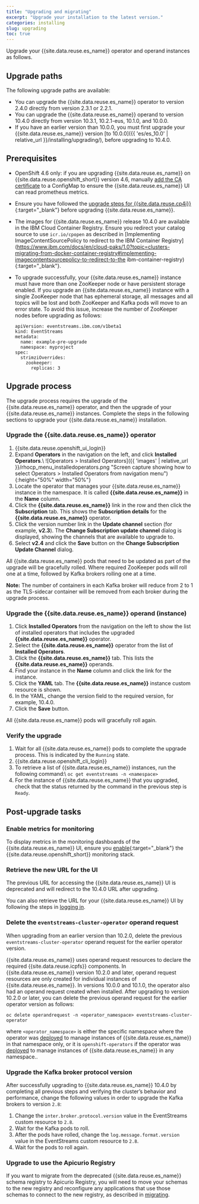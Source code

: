 ```yaml
---
title: "Upgrading and migrating"
excerpt: "Upgrade your installation to the latest version."
categories: installing
slug: upgrading
toc: true
---
```


Upgrade your {{site.data.reuse.es_name}} operator and operand instances as follows.

## Upgrade paths

The following upgrade paths are available:
- You can upgrade the {{site.data.reuse.es_name}} operator to version 2.4.0 directly from version 2.3.1 or 2.2.1.
- You can upgrade the {{site.data.reuse.es_name}} operand to version 10.4.0 directly from version 10.3.1, 10.2.1-eus, 10.1.0, and 10.0.0.
- If you have an earlier version than 10.0.0, you must first upgrade your {{site.data.reuse.es_name}} version [to 10.0.0]({{ 'es/es_10.0' | relative_url }}/installing/upgrading/), before upgrading to 10.4.0.

## Prerequisites

- OpenShift 4.6 only: if you are upgrading {{site.data.reuse.es_name}} on {{site.data.reuse.openshift_short}} version 4.6, manually [add the CA certificate](../installing/#openshift-46-only-add-certificate-for-metrics) to a  ConfigMap to ensure the {{site.data.reuse.es_name}} UI can read prometheus metrics.
- Ensure you have followed the [upgrade steps for {{site.data.reuse.cp4i}}](https://www.ibm.com/docs/en/cloud-paks/cp-integration/2021.3?topic=upgrading){:target="_blank"} before upgrading {{site.data.reuse.es_name}}.
- The images for {{site.data.reuse.es_name}} release 10.4.0 are available in the IBM Cloud Container Registry. Ensure you redirect your catalog source to use `icr.io/cpopen` as described in [Implementing ImageContentSourcePolicy to redirect to the IBM Container Registry](https://www.ibm.com/docs/en/cloud-paks/1.0?topic=clusters-migrating-from-docker-container-registry#implementing-imagecontentsourcepolicy-to-redirect-to-the ibm-container-registry){:target="_blank"}.


- To upgrade successfully, your {{site.data.reuse.es_name}} instance must have more than one ZooKeeper node or have persistent storage enabled. If you upgrade an {{site.data.reuse.es_name}} instance with a single ZooKeeper node that has ephemeral storage, all messages and all topics will be lost and both ZooKeeper and Kafka pods will move to an error state. To avoid this issue, increase the number of ZooKeeper nodes before upgrading as follows:

   ```
   apiVersion: eventstreams.ibm.com/v1beta1
   kind: EventStreams
   metadata:
     name: example-pre-upgrade
     namespace: myproject
   spec:
     strimziOverrides:
       zookeeper:
         replicas: 3
   ```


## Upgrade process

The upgrade process requires the upgrade of the {{site.data.reuse.es_name}} operator, and then the upgrade of your {{site.data.reuse.es_name}} instances. Complete the steps in the following sections to upgrade your {{site.data.reuse.es_name}} installation.

### Upgrade the {{site.data.reuse.es_name}} operator

1. {{site.data.reuse.openshift_ui_login}}
2. Expand **Operators** in the navigation on the left, and click **Installed Operators**.\\
   ![Operators > Installed Operators]({{ 'images' | relative_url }}/rhocp_menu_installedoperators.png "Screen capture showing how to select Operators > Installed Operators from navigation menu"){:height="50%" width="50%"}
3. Locate the operator that manages your {{site.data.reuse.es_name}} instance in the namespace. It is called **{{site.data.reuse.es_name}}** in the **Name** column.
4. Click the **{{site.data.reuse.es_name}}** link in the row and then click the **Subscription** tab. This shows the **Subscription details** for the **{{site.data.reuse.es_name}}** operator.
5. Click the version number link in the **Update channel** section (for example, **v2.3**). The **Change Subscription update channel** dialog is displayed, showing the channels that are available to upgrade to.
6. Select **v2.4** and click the **Save** button on the **Change Subscription Update Channel** dialog.

All {{site.data.reuse.es_name}} pods that need to be updated as part of the upgrade will be gracefully rolled. Where required ZooKeeper pods will roll one at a time, followed by Kafka brokers rolling one at a time.

**Note:** The number of containers in each Kafka broker will reduce from 2 to 1 as the TLS-sidecar container will be removed from each broker during the upgrade process.

### Upgrade the {{site.data.reuse.es_name}} operand (instance)

1. Click **Installed Operators** from the navigation on the left to show the list of installed operators that includes the upgraded **{{site.data.reuse.es_name}}** operator.
2. Select the **{{site.data.reuse.es_name}}** operator from the list of **Installed Operators**.
3. Click the **{{site.data.reuse.es_name}}** tab. This lists the **{{site.data.reuse.es_name}}** operands.
4. Find your instance in the **Name** column and click the link for the instance.
5. Click the **YAML** tab. The **{{site.data.reuse.es_name}}** instance custom resource is shown.
6. In the YAML, change the version field to the required version, for example, 10.4.0.
7. Click the **Save** button.

All {{site.data.reuse.es_name}} pods will gracefully roll again.

### Verify the upgrade

1. Wait for all {{site.data.reuse.es_name}} pods to complete the upgrade process. This is indicated by the `Running` state.
2. {{site.data.reuse.openshift_cli_login}}
3. To retrieve a list of {{site.data.reuse.es_name}} instances, run the following command:\\
   `oc get eventstreams -n <namespace>`
4. For the instance of {{site.data.reuse.es_name}} that you upgraded, check that the status returned by the command in the previous step is `Ready`.

## Post-upgrade tasks

### Enable metrics for monitoring

To display metrics in the monitoring dashboards of the {{site.data.reuse.es_name}} UI, ensure you [enable](https://www.ibm.com/docs/en/cloud-paks/cp-integration/2021.3?topic=administration-enabling-openshift-container-platform-monitoring){:target="_blank"} the {{site.data.reuse.openshift_short}} monitoring stack.

### Retrieve the new URL for the UI

The previous URL for accessing the {{site.data.reuse.es_name}} UI is deprecated and will redirect to the 10.4.0 URL after upgrading.

You can also retrieve the URL for your {{site.data.reuse.es_name}} UI by following the steps in [logging in](../../getting-started/logging-in/).

### Delete the `eventstreams-cluster-operator` operand request

When upgrading from an earlier version than 10.2.0, delete the previous `eventstreams-cluster-operator` operand request for the earlier operator version.

{{site.data.reuse.es_name}} uses operand request resources to declare the required {{site.data.reuse.icpfs}} components. In {{site.data.reuse.es_name}} version 10.2.0 and later, operand request resources are only created for individual instances of {{site.data.reuse.es_name}}. In versions 10.0.0 and 10.1.0, the operator also had an operand request created when installed. After upgrading to version 10.2.0 or later, you can delete the previous operand request for the earlier operator version as follows:

```
oc delete operandrequest -n <operator_namespace> eventstreams-cluster-operator
```

where `<operator_namespace>` is either the specific namespace where the operator was [deployed](../installing/#install-the-event-streams-operator) to manage instances of {{site.data.reuse.es_name}} in that namespace only, or it is `openshift-operators` if the operator was [deployed](../installing/#install-the-event-streams-operator) to manage instances of {{site.data.reuse.es_name}} in any namespace..

### Upgrade the Kafka broker protocol version

After successfully upgrading to {{site.data.reuse.es_name}} 10.4.0 by completing all previous steps and verifying the cluster’s behavior and performance, change the following values in order to upgrade the Kafka brokers to version `2.8`:

1. Change the `inter.broker.protocol.version` value in the EventStreams custom resource to `2.8`.
1. Wait for the Kafka pods to roll.
1. After the pods have rolled, change the `log.message.format.version` value in the EventStreams custom resource to `2.8`.
1. Wait for the pods to roll again.

### Upgrade to use the Apicurio Registry

If you want to migrate from the deprecated {{site.data.reuse.es_name}} schema registry to Apicurio Registry, you will need to move your schemas to the new registry and reconfigure any applications that use those schemas to connect to the new registry, as described in [migrating](../migrating-to-apicurio/).
